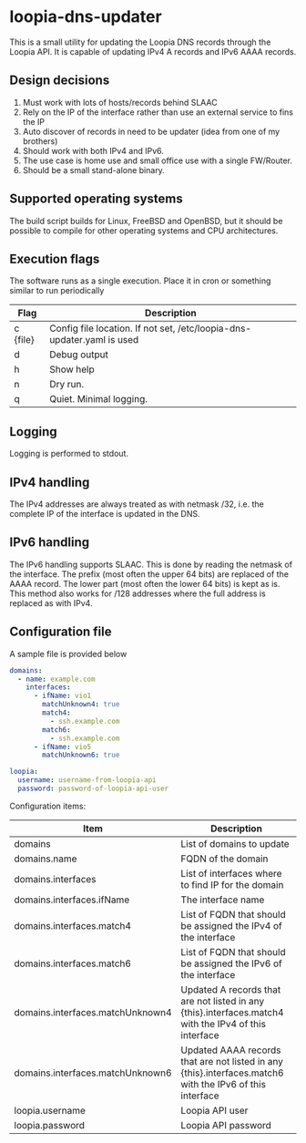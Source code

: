 # loopia-dns-updater

This is a small utility for updating the Loopia DNS records through
the Loopia API. It is capable of updating IPv4 A records and IPv6
AAAA records.

## Design decisions

1. Must work with lots of hosts/records behind SLAAC
2. Rely on the IP of the interface rather than use an
   external service to fins the IP
3. Auto discover of records in need to be updater
   (idea from one of my brothers)
4. Should work with both IPv4 and IPv6.
5. The use case is home use and small office use with a single FW/Router.
6. Should be a small stand-alone binary.

## Supported operating systems

The build script builds for Linux, FreeBSD and OpenBSD, but it should be
possible to compile for other operating systems and CPU architectures.

## Execution flags

The software runs as a single execution. Place it in cron or something similar
to run periodically

| Flag     | Description                                                            |
|----------|------------------------------------------------------------------------|
| c {file} | Config file location. If not set, /etc/loopia-dns-updater.yaml is used |
| d        | Debug output                                                           |
| h        | Show help                                                              |
| n        | Dry run.                                                               |
| q        | Quiet. Minimal logging.                                                |

## Logging

Logging is performed to stdout.

## IPv4 handling

The IPv4 addresses are always treated as with netmask /32, i.e.
the complete IP of the interface is updated in the DNS.

## IPv6 handling

The IPv6 handling supports SLAAC. This is done by reading the netmask of
the interface. The prefix (most often the upper 64 bits) are replaced
of the AAAA record. The lower part (most often the lower 64 bits) is kept
as is. This method also works for /128 addresses where the full address
is replaced as with IPv4.

## Configuration file

A sample file is provided below

```yaml
domains:
  - name: example.com
    interfaces:
      - ifName: vio1
        matchUnknown4: true
        match4:
          - ssh.example.com
        match6:
          - ssh.example.com
      - ifName: vio5
        matchUnknown6: true

loopia:
  username: username-from-loopia-api
  password: password-of-loopia-api-user
```

Configuration items:

| Item                             | Description                                                                                              |
|----------------------------------|----------------------------------------------------------------------------------------------------------|
| domains                          | List of domains to update                                                                                |
| domains.name                     | FQDN of the domain                                                                                       |
| domains.interfaces               | List of interfaces where to find IP for the domain                                                       |
| domains.interfaces.ifName        | The interface name                                                                                       |
| domains.interfaces.match4        | List of FQDN that should be assigned the IPv4 of the interface                                           |
| domains.interfaces.match6        | List of FQDN that should be assigned the IPv6 of the interface                                           |
| domains.interfaces.matchUnknown4 | Updated A records that are not listed in any {this}.interfaces.match4 with the IPv4 of this interface    |
| domains.interfaces.matchUnknown6 | Updated AAAA records that are not listed in any {this}.interfaces.match6 with the IPv6 of this interface |
| loopia.username                  | Loopia API user                                                                                          |
| loopia.password                  | Loopia API password                                                                                      |